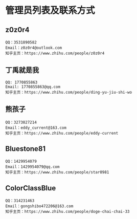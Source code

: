 # 管理员列表及联系方式

## z0z0r4

    QQ：3531890582
    Email：z0z0r4@outlook.com
    知乎主页：https://www.zhihu.com/people/z0z0r4

## 丁禹就是我

    QQ: 1770855863
    Email: 1770855863@qq.com
    知乎主页：https://www.zhihu.com/people/ding-yu-jiu-shi-wo

## 熊孩子

    QQ：3273827214
    Email：eddy_current@163.com
    知乎主页：https://www.zhihu.com/people/eddy-current

## Bluestone81

    QQ：1429954079
    Email：1429954079@qq.com
    知乎主页：https://www.zhihu.com/people/star0981

## ColorClassBlue

    QQ：314231463
    Email：gongshibo472206@163.com
    知乎主页：https://www.zhihu.com/people/doge-chai-chai-33

